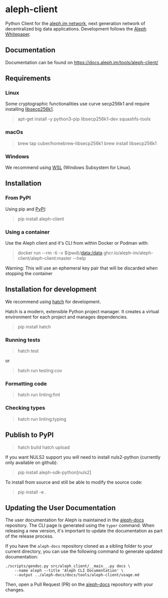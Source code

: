 # aleph-client

Python Client for the [aleph.im network](https://www.aleph.im), next generation network of
decentralized big data applications. Development follows the [Aleph
Whitepaper](https://github.com/aleph-im/aleph-whitepaper).

## Documentation

Documentation can be found on https://docs.aleph.im/tools/aleph-client/

## Requirements

### Linux

Some cryptographic functionalities use curve secp256k1 and require
installing [libsecp256k1](https://github.com/bitcoin-core/secp256k1).

> apt-get install -y python3-pip libsecp256k1-dev squashfs-tools

### macOs

> brew tap cuber/homebrew-libsecp256k1
> brew install libsecp256k1

### Windows

We recommend using [WSL](https://learn.microsoft.com/en-us/windows/wsl/install) (Windows Subsystem for Linux).

## Installation

### From PyPI

Using pip and [PyPI](https://pypi.org/project/aleph-client/):

> pip install aleph-client

### Using a container

Use the Aleph client and it\'s CLI from within Docker or Podman with:

> docker run --rm -ti -v $(pwd)/<data:/data> ghcr.io/aleph-im/aleph-client/aleph-client:master --help

Warning: This will use an ephemeral key pair that will be discarded when
stopping the container

## Installation for development

We recommend using [hatch](https://hatch.pypa.io/) for development.

Hatch is a modern, extensible Python project manager. 
It creates a virtual environment for each project and manages dependencies.

> pip install hatch
 
### Running tests

> hatch test

or

> hatch run testing:cov

### Formatting code

> hatch run linting:fmt

### Checking types

> hatch run linting:typing

## Publish to PyPI

> hatch build
> hatch upload

If you want NULS2 support you will need to install nuls2-python
(currently only available on github):

> pip install aleph-sdk-python[nuls2]

To install from source and still be able to modify the source code:

> pip install -e .

## Updating the User Documentation

The user documentation for Aleph is maintained in the [aleph-docs](https://github.com/aleph-im/aleph-docs) repository. The CLI page is generated using the `typer` command. When releasing a new version, it's important to update the documentation as part of the release process.

If you have the `aleph-docs` repository cloned as a sibling folder to your current directory, you can use the following
command to generate updated documentation:

```shell
./scripts/gendoc.py src/aleph_client/__main__.py docs \
    --name aleph --title 'Aleph CLI Documentation' \
    --output ../aleph-docs/docs/tools/aleph-client/usage.md
```

Then, open a Pull Request (PR) on the [aleph-docs](https://github.com/aleph-im/aleph-docs/pulls) repository with your changes.